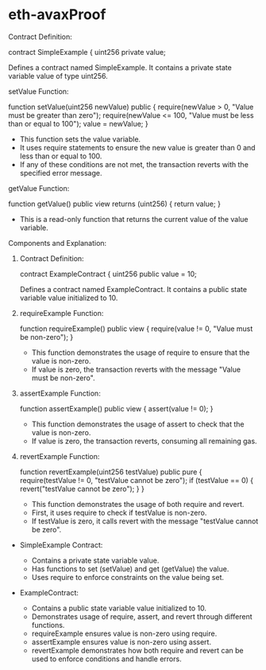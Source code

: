 # eth-avaxProof
Contract Definition:
  
   contract SimpleExample {
       uint256 private value;
   
Defines a contract named SimpleExample. It contains a private state variable value of type uint256.

setValue Function:
  
   function setValue(uint256 newValue) public {
       require(newValue > 0, "Value must be greater than zero");
       require(newValue <= 100, "Value must be less than or equal to 100");
       value = newValue;
   }
   
   - This function sets the value variable.
   - It uses require statements to ensure the new value is greater than 0 and less than or equal to 100.
   - If any of these conditions are not met, the transaction reverts with the specified error message.

getValue Function:
  
   function getValue() public view returns (uint256) {
       return value;
   }
   
   - This is a read-only function that returns the current value of the value variable.

Components and Explanation:

1. Contract Definition:
  
   contract ExampleContract {
       uint256 public value = 10;
   
   Defines a contract named ExampleContract. It contains a public state variable value initialized to 10.

2. requireExample Function:
  
   function requireExample() public view {
       require(value != 0, "Value must be non-zero");
   }
   
   - This function demonstrates the usage of require to ensure that the value is non-zero.
   - If value is zero, the transaction reverts with the message "Value must be non-zero".

3. assertExample Function:
  
   function assertExample() public view {
       assert(value != 0);
   }
   
   - This function demonstrates the usage of assert to check that the value is non-zero.
   - If value is zero, the transaction reverts, consuming all remaining gas.

4. revertExample Function:
  
   function revertExample(uint256 testValue) public pure {
       require(testValue != 0, "testValue cannot be zero");
       if (testValue == 0) {
           revert("testValue cannot be zero");
       }
   }
   
   - This function demonstrates the usage of both require and revert.
   - First, it uses require to check if testValue is non-zero.
   - If testValue is zero, it calls revert with the message "testValue cannot be zero".

- SimpleExample Contract:
  - Contains a private state variable value.
  - Has functions to set (setValue) and get (getValue) the value.
  - Uses require to enforce constraints on the value being set.

- ExampleContract:
  - Contains a public state variable value initialized to 10.
  - Demonstrates usage of require, assert, and revert through different functions.
  - requireExample ensures value is non-zero using require.
  - assertExample ensures value is non-zero using assert.
  - revertExample demonstrates how both require and revert can be used to enforce conditions and handle errors.
